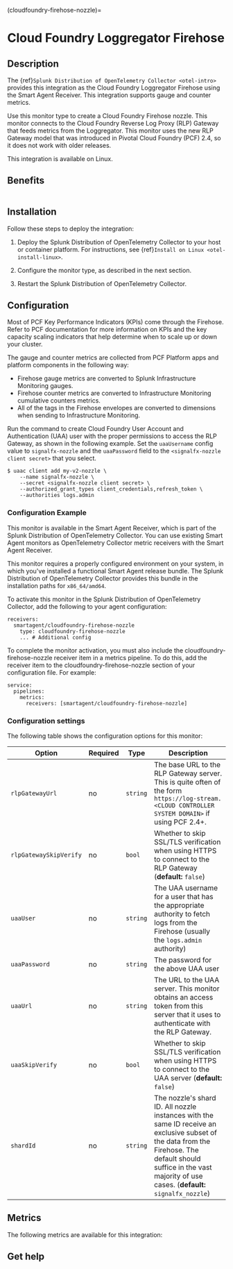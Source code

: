 (cloudfoundry-firehose-nozzle)=

# Cloud Foundry Loggregator Firehose

<meta name="description" content="Use this Splunk Observability Cloud integration for the Cloud Foundry Loggregator Firehose monitor. See benefits, install, configuration, and metrics">

## Description

The {ref}`Splunk Distribution of OpenTelemetry Collector <otel-intro>` provides this integration as the
Cloud Foundry Loggregator Firehose using the Smart Agent Receiver. This integration supports gauge and counter metrics.

Use this monitor type to create a Cloud Foundry Firehose nozzle. This monitor connects to the Cloud Foundry Reverse Log Proxy (RLP) Gateway that feeds metrics from the Loggregator. This monitor uses the new RLP Gateway model that was introduced in Pivotal Cloud Foundry (PCF) 2.4, so it does not work with older releases.


This integration is available on Linux. 


## Benefits 

```{include} /_includes/benefits.md
```

## Installation

Follow these steps to deploy the integration:

1. Deploy the Splunk Distribution of OpenTelemetry Collector to your host or container platform. For instructions, see  {ref}`Install on Linux <otel-install-linux>`.

2. Configure the monitor type, as described in the next section.

3. Restart the Splunk Distribution of OpenTelemetry Collector.

## Configuration

Most of PCF Key Performance Indicators (KPIs) come through the Firehose. Refer to PCF documentation for more information on KPIs and the key capacity scaling indicators that help determine when to scale up or down your cluster.

The gauge and counter metrics are collected from PCF Platform apps and platform components in the following way:

* Firehose gauge metrics are converted to Splunk Infrastructure Monitoring gauges.
* Firehose counter metrics are converted to Infrastructure Monitoring cumulative counters metrics.
* All of the tags in the Firehose envelopes are converted to dimensions when sending to Infrastructure Monitoring.

Run the command to create Cloud Foundry User Account and Authentication (UAA) user with the proper permissions to access the RLP Gateway, as shown in the following example. Set the ``uaaUsername`` config value to ``signalfx-nozzle`` and the ``uaaPassword`` field to the ``<signalfx-nozzle client secret>`` that you select.

```
$ uaac client add my-v2-nozzle \
    --name signalfx-nozzle \
    --secret <signalfx-nozzle client secret> \
    --authorized_grant_types client_credentials,refresh_token \
    --authorities logs.admin
```

### Configuration Example

This monitor is available in the Smart Agent Receiver, which is part of the Splunk Distribution of OpenTelemetry Collector. You can use existing Smart Agent monitors as OpenTelemetry Collector metric receivers with the Smart Agent Receiver.

This monitor requires a properly configured environment on your system, in which you've installed a functional Smart Agent release bundle. The Splunk Distribution of OpenTelemetry Collector provides this bundle in the installation paths for ``x86_64/amd64``.

To activate this monitor in the Splunk Distribution of OpenTelemetry Collector, add the following to your agent configuration:


```
receivers:
  smartagent/cloudfoundry-firehose-nozzle
    type: cloudfoundry-firehose-nozzle
    ... # Additional config
```
To complete the monitor activation, you must also include the cloudfoundry-firehose-nozzle receiver item in a metrics pipeline. To do this, add the receiver item to the cloudfoundry-firehose-nozzle section of your configuration file. For example:

```
service:
  pipelines:
    metrics:
      receivers: [smartagent/cloudfoundry-firehose-nozzle]
```


### Configuration settings

The following table shows the configuration options for this monitor:

| Option | Required | Type | Description |
| --- | --- | --- | --- |
| `rlpGatewayUrl` | no | `string` | The base URL to the RLP Gateway server. This is quite often of the form ``https://log-stream.<CLOUD CONTROLLER SYSTEM DOMAIN>`` if using PCF 2.4+. |
| `rlpGatewaySkipVerify` | no | `bool` | Whether to skip SSL/TLS verification when using HTTPS to connect to the RLP Gateway (**default:** `false`) |
| `uaaUser` | no | `string` | The UAA username for a user that has the appropriate authority to fetch logs from the Firehose (usually the `logs.admin` authority) |
| `uaaPassword` | no | `string` | The password for the above UAA user |
| `uaaUrl` | no | `string` | The URL to the UAA server. This monitor obtains an access token from this server that it uses to authenticate with the RLP Gateway. |
| `uaaSkipVerify` | no | `bool` | Whether to skip SSL/TLS verification when using HTTPS to connect to the UAA server (**default:** `false`) |
| `shardId` | no | `string` | The nozzle's shard ID.  All nozzle instances with the same ID receive an exclusive subset of the data from the Firehose. The default should suffice in the vast majority of use cases. (**default:** `signalfx_nozzle`) |


## Metrics

The following metrics are available for this integration:

<div class="metrics-yaml" url="https://raw.githubusercontent.com/signalfx/signalfx-agent/main/pkg/monitors/cloudfoundry/metadata.yaml"></div>

## Get help

```{include} /_includes/troubleshooting.md
```